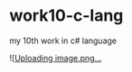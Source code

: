 # work10-c-lang
my 10th work in c# language

![[Uploading image.png…](https://github.com/tpkdupxktd/work10-c-lang/blob/f59dd8f184c229c0716a07fdf8c2303db2c5743a/2023-11-08_17-50-05.png)
